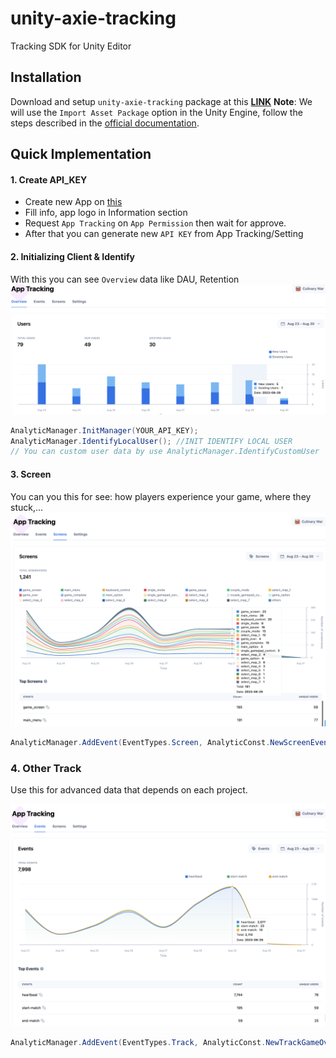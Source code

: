 # unity-axie-tracking
Tracking SDK for Unity Editor

## Installation
Download and setup `unity-axie-tracking` package at this **[LINK](https://github.com/axieinfinity/unity-axie-tracking/releases/)**
**Note**: We will use the `Import Asset Package` option in the Unity Engine, follow the steps described in the [official documentation](https://docs.unity3d.com/560/Documentation/Manual/AssetPackages.html).

## Quick Implementation
#### 1. Create API_KEY
- Create new App on [this](https://developers.skymavis.com/console/applications/)
- Fill info, app logo in Information section
- Request `App Tracking` on `App Permission` then wait for approve.
- After that you can generate new `API KEY` from App Tracking/Setting

#### 2. Initializing Client & Identify
With this you can see `Overview` data like DAU, Retention
![DAU](images/dau.png?raw=true "DAU")
```csharp
AnalyticManager.InitManager(YOUR_API_KEY);
AnalyticManager.IdentifyLocalUser(); //INIT IDENTIFY LOCAL USER
// You can custom user data by use AnalyticManager.IdentifyCustomUser
```
#### 3. Screen
You can you this for see: how players experience your game, where they stuck,...
![Screen](images/screen.png?raw=true "Screen")
```csharp
AnalyticManager.AddEvent(EventTypes.Screen, AnalyticConst.NewScreenEvent("game_over"));
```

### 4. Other Track
Use this for advanced data that depends on each project.

![Track](images/track.png?raw=true "Track")
```csharp
AnalyticManager.AddEvent(EventTypes.Track, AnalyticConst.NewTrackGameOver(score));
```
